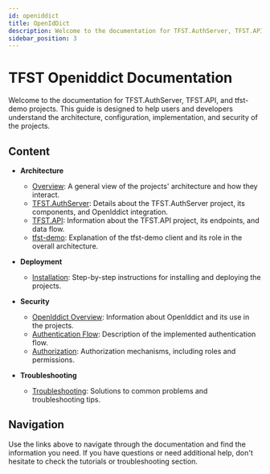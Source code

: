 ```yaml
---
id: openiddict
title: OpenIdDict
description: Welcome to the documentation for TFST.AuthServer, TFST.API, and tfst-demo projects.
sidebar_position: 3
---
```


# TFST Openiddict Documentation

Welcome to the documentation for TFST.AuthServer, TFST.API, and tfst-demo projects. This guide is designed to help users and developers understand the architecture, configuration, implementation, and security of the projects.

## Content

- **Architecture**
  - [Overview](./architecture/overview.md): A general view of the projects' architecture and how they interact.
  - [TFST.AuthServer](./architecture/auth-server.md): Details about the TFST.AuthServer project, its components, and OpenIddict integration.
  - [TFST.API](./architecture/api.md): Information about the TFST.API project, its endpoints, and data flow.
  - [tfst-demo](./architecture/demo-client.md): Explanation of the tfst-demo client and its role in the overall architecture.

- **Deployment**
  - [Installation](./deployment/installation.md): Step-by-step instructions for installing and deploying the projects.

- **Security**
  - [OpenIddict Overview](./security/openiddict-overview.md): Information about OpenIddict and its use in the projects.
  - [Authentication Flow](./security/authentication-flow.md): Description of the implemented authentication flow.
  - [Authorization](./security/authorization.md): Authorization mechanisms, including roles and permissions.

- **Troubleshooting**
  - [Troubleshooting](troubleshooting.md): Solutions to common problems and troubleshooting tips.

## Navigation

Use the links above to navigate through the documentation and find the information you need. If you have questions or need additional help, don't hesitate to check the tutorials or troubleshooting section.